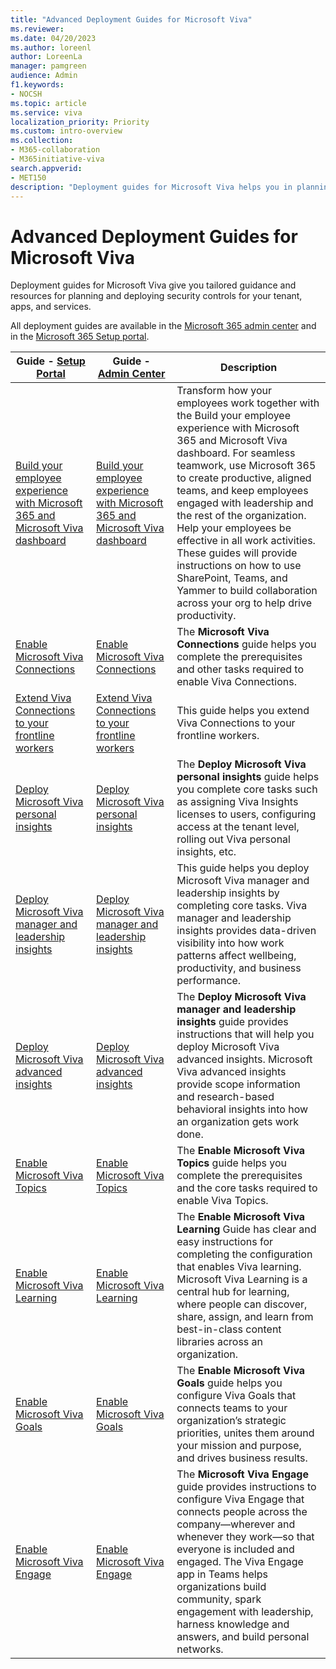 ```yaml
---
title: "Advanced Deployment Guides for Microsoft Viva"
ms.reviewer:
ms.date: 04/20/2023
ms.author: loreenl
author: LoreenLa
manager: pamgreen
audience: Admin
f1.keywords:
- NOCSH
ms.topic: article
ms.service: viva
localization_priority: Priority
ms.custom: intro-overview
ms.collection:  
- M365-collaboration
- M365initiative-viva
search.appverid:
- MET150
description: "Deployment guides for Microsoft Viva helps you in planning and deploying Microsoft Viva."
---
```

# Advanced Deployment Guides for Microsoft Viva

Deployment guides for Microsoft Viva give you tailored guidance and resources for planning and deploying security controls for your tenant, apps, and services.

All deployment guides are available in the [Microsoft 365 admin center](https://go.microsoft.com/fwlink/?linkid=2224913) and in the [Microsoft 365 Setup portal](https://go.microsoft.com/fwlink/?linkid=2230646).


|**Guide - [Setup Portal](https://go.microsoft.com/fwlink/?linkid=2220880)**  | **Guide - [Admin Center](https://go.microsoft.com/fwlink/?linkid=2224913)** |	**Description**  |
|---------|---------|---------|
|[Build your employee experience with Microsoft 365 and Microsoft Viva dashboard](https://go.microsoft.com/fwlink/?linkid=2223653)    | [Build your employee experience with Microsoft 365 and Microsoft Viva dashboard ](https://go.microsoft.com/fwlink/?linkid=2224787)       | Transform how your employees work together with the Build your employee experience with Microsoft 365 and Microsoft Viva dashboard. For seamless teamwork, use Microsoft 365 to create productive, aligned teams, and keep employees engaged with leadership and the rest of the organization. Help your employees be effective in all work activities. These guides will provide instructions on how to use SharePoint, Teams, and Yammer to build collaboration across your org to help drive productivity.        |
|[Enable Microsoft Viva Connections](https://go.microsoft.com/fwlink/?linkid=2222984)     |[Enable Microsoft Viva Connections](https://go.microsoft.com/fwlink/?linkid=2224697)         |  The **Microsoft Viva Connections** guide helps you complete the prerequisites and other tasks required to enable Viva Connections.      |
|[Extend Viva Connections to your frontline workers](https://go.microsoft.com/fwlink/?linkid=2222981)​    | [Extend Viva Connections to your frontline workers](https://go.microsoft.com/fwlink/?linkid=2224794)        |This guide helps you extend Viva Connections to your frontline workers.         |
|[Deploy Microsoft Viva personal insights](https://go.microsoft.com/fwlink/?linkid=2223069)    | [Deploy Microsoft Viva personal insights](https://go.microsoft.com/fwlink/?linkid=2224795)       | The **Deploy Microsoft Viva personal insights** guide helps you complete core tasks such as assigning Viva Insights licenses to users, configuring access at the tenant level, rolling out Viva personal insights, etc.        |
|[Deploy Microsoft Viva manager and leadership insights](https://go.microsoft.com/fwlink/?linkid=2223164)    | [Deploy Microsoft Viva manager and leadership insights](https://go.microsoft.com/fwlink/?linkid=2224824)        | This guide helps you deploy Microsoft Viva manager and leadership insights by completing core tasks. Viva manager and leadership insights provides data-driven visibility into how work patterns affect wellbeing, productivity, and business performance.        |
|[Deploy Microsoft Viva advanced insights](https://go.microsoft.com/fwlink/?linkid=2222978)    | [Deploy Microsoft Viva advanced insights](https://go.microsoft.com/fwlink/?linkid=2224698)        |The **Deploy Microsoft Viva manager and leadership insights** guide provides instructions that will help you deploy Microsoft Viva advanced insights. Microsoft Viva advanced insights provide scope information and research-based behavioral insights into how an organization gets work done.         |
|[Enable Microsoft Viva Topics](https://go.microsoft.com/fwlink/?linkid=2222986)    |[Enable Microsoft Viva Topics](https://go.microsoft.com/fwlink/?linkid=2224826)         | The **Enable Microsoft Viva Topics** guide helps you complete the prerequisites and the core tasks required to enable Viva Topics.       |
|[Enable Microsoft Viva Learning](https://go.microsoft.com/fwlink/?linkid=2223163)     |[Enable Microsoft Viva Learning](https://go.microsoft.com/fwlink/?linkid=2225000)         | The **Enable Microsoft Viva Learning** Guide has clear and easy instructions for completing the configuration that enables Viva learning. Microsoft Viva Learning is a central hub for learning, where people can discover, share, assign, and learn from best-in-class content libraries across an organization.        |
|[Enable Microsoft Viva Goals](https://go.microsoft.com/fwlink/?linkid=2222980)    | [Enable Microsoft Viva Goals](https://go.microsoft.com/fwlink/?linkid=2224796)        | The **Enable Microsoft Viva Goals** guide helps you configure Viva Goals that connects teams to your organization’s strategic priorities, unites them around your mission and purpose, and drives business results.         |
|[Enable Microsoft Viva Engage](https://go.microsoft.com/fwlink/?linkid=2223067)   |  [Enable Microsoft Viva Engage](https://go.microsoft.com/fwlink/?linkid=2224797)       | The **Microsoft Viva Engage** guide provides instructions to configure Viva Engage that connects people across the company—wherever and whenever they work—so that everyone is included and engaged. The Viva Engage app in Teams helps organizations build community, spark engagement with leadership, harness knowledge and answers, and build personal networks.        |


